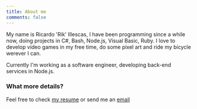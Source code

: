 ```yaml
---
title: About me
comments: false
---
```



My name is Ricardo 'Rik' Illescas, I have been programming since a while now, doing projects in C#, Bash, Node.js, Visual Basic, Ruby.
I love to develop video games in my free time, do some pixel art and ride my bicycle werever I can.

Currently I'm working as a software engineer, developing back-end services in Node.js. 



### What more details?

Feel free to check [my resume](/resume) or send me an [email](mailto:about@ricardoillescas.com)